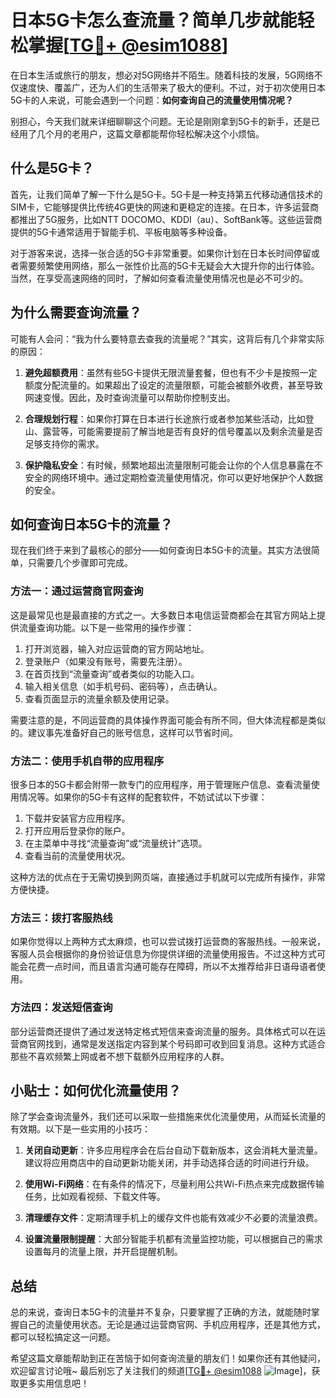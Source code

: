 # 日本5G卡怎么查流量？简单几步就能轻松掌握[[TG💪+ @esim1088](https://t.me/s/esim1088)]

在日本生活或旅行的朋友，想必对5G网络并不陌生。随着科技的发展，5G网络不仅速度快、覆盖广，还为人们的生活带来了极大的便利。不过，对于初次使用日本5G卡的人来说，可能会遇到一个问题：**如何查询自己的流量使用情况呢？**

别担心，今天我们就来详细聊聊这个问题。无论是刚刚拿到5G卡的新手，还是已经用了几个月的老用户，这篇文章都能帮你轻松解决这个小烦恼。

## 什么是5G卡？

首先，让我们简单了解一下什么是5G卡。5G卡是一种支持第五代移动通信技术的SIM卡，它能够提供比传统4G更快的网速和更稳定的连接。在日本，许多运营商都推出了5G服务，比如NTT DOCOMO、KDDI（au）、SoftBank等。这些运营商提供的5G卡通常适用于智能手机、平板电脑等多种设备。

对于游客来说，选择一张合适的5G卡非常重要。如果你计划在日本长时间停留或者需要频繁使用网络，那么一张性价比高的5G卡无疑会大大提升你的出行体验。当然，在享受高速网络的同时，了解如何查看流量使用情况也是必不可少的。

## 为什么需要查询流量？

可能有人会问：“我为什么要特意去查我的流量呢？”其实，这背后有几个非常实际的原因：

1. **避免超额费用**：虽然有些5G卡提供无限流量套餐，但也有不少卡是按照一定额度分配流量的。如果超出了设定的流量限额，可能会被额外收费，甚至导致网速变慢。因此，及时查询流量可以帮助你控制支出。
   
2. **合理规划行程**：如果你打算在日本进行长途旅行或者参加某些活动，比如登山、露营等，可能需要提前了解当地是否有良好的信号覆盖以及剩余流量是否足够支持你的需求。

3. **保护隐私安全**：有时候，频繁地超出流量限制可能会让你的个人信息暴露在不安全的网络环境中。通过定期检查流量使用情况，你可以更好地保护个人数据的安全。

## 如何查询日本5G卡的流量？

现在我们终于来到了最核心的部分——如何查询日本5G卡的流量。其实方法很简单，只需要几个步骤即可完成。

### 方法一：通过运营商官网查询

这是最常见也是最直接的方式之一。大多数日本电信运营商都会在其官方网站上提供流量查询功能。以下是一些常用的操作步骤：

1. 打开浏览器，输入对应运营商的官方网站地址。
2. 登录账户（如果没有账号，需要先注册）。
3. 在首页找到“流量查询”或者类似的功能入口。
4. 输入相关信息（如手机号码、密码等），点击确认。
5. 查看页面显示的流量余额及使用记录。

需要注意的是，不同运营商的具体操作界面可能会有所不同，但大体流程都是类似的。建议事先准备好自己的账号信息，这样可以节省时间。

### 方法二：使用手机自带的应用程序

很多日本的5G卡都会附带一款专门的应用程序，用于管理账户信息、查看流量使用情况等。如果你的5G卡有这样的配套软件，不妨试试以下步骤：

1. 下载并安装官方应用程序。
2. 打开应用后登录你的账户。
3. 在主菜单中寻找“流量查询”或“流量统计”选项。
4. 查看当前的流量使用状况。

这种方法的优点在于无需切换到网页端，直接通过手机就可以完成所有操作，非常方便快捷。

### 方法三：拨打客服热线

如果你觉得以上两种方式太麻烦，也可以尝试拨打运营商的客服热线。一般来说，客服人员会根据你的身份验证信息为你提供详细的流量使用报告。不过这种方式可能会花费一点时间，而且语言沟通可能存在障碍，所以不太推荐给非日语母语者使用。

### 方法四：发送短信查询

部分运营商还提供了通过发送特定格式短信来查询流量的服务。具体格式可以在运营商官网找到，通常是发送指定内容到某个号码即可收到回复消息。这种方式适合那些不喜欢频繁上网或者不想下载额外应用程序的人群。

## 小贴士：如何优化流量使用？

除了学会查询流量外，我们还可以采取一些措施来优化流量使用，从而延长流量的有效期。以下是一些实用的小技巧：

1. **关闭自动更新**：许多应用程序会在后台自动下载新版本，这会消耗大量流量。建议将应用商店中的自动更新功能关闭，并手动选择合适的时间进行升级。
   
2. **使用Wi-Fi网络**：在有条件的情况下，尽量利用公共Wi-Fi热点来完成数据传输任务，比如观看视频、下载文件等。

3. **清理缓存文件**：定期清理手机上的缓存文件也能有效减少不必要的流量浪费。

4. **设置流量限制提醒**：大部分智能手机都有流量监控功能，可以根据自己的需求设置每月的流量上限，并开启提醒机制。

## 总结

总的来说，查询日本5G卡的流量并不复杂，只要掌握了正确的方法，就能随时掌握自己的流量使用状态。无论是通过运营商官网、手机应用程序，还是其他方式，都可以轻松搞定这一问题。

希望这篇文章能帮助到正在苦恼于如何查询流量的朋友们！如果你还有其他疑问，欢迎留言讨论哦~ 最后别忘了关注我们的频道[[TG💪+ @esim1088](https://t.me/s/esim1088) ![Image](https://i.postimg.cc/4NQfJmqS/Snipaste-2025-05-13-00-14-12.png)]，获取更多实用信息吧！